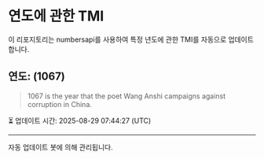 
# 연도에 관한 TMI

이 리포지토리는 numbersapi를 사용하여 특정 년도에 관한 TMI를 자동으로 업데이트합니다.

## 연도: (1067)
> 1067 is the year that the poet Wang Anshi campaigns against corruption in China.

⏳ 업데이트 시간: 2025-08-29 07:44:27 (UTC)

---
자동 업데이트 봇에 의해 관리됩니다.

